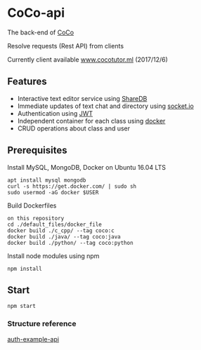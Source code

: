 # CoCo-api
The back-end of [CoCo](https://github.com/highalps/CoCo)

Resolve requests (Rest API) from clients

Currently client available www.cocotutor.ml (2017/12/6)

## Features
* Interactive text editor service using [ShareDB](https://github.com/share/sharedb)
* Immediate updates of text chat and directory using [socket.io](https://socket.io)
* Authentication using [JWT](https://jwt.io)
* Independent container for each class using [docker](https://www.docker.com)
* CRUD operations about class and user

## Prerequisites
Install MySQL, MongoDB, Docker on Ubuntu 16.04 LTS
```
apt install mysql mongodb
curl -s https://get.docker.com/ | sudo sh
sudo usermod -aG docker $USER
```

Build Dockerfiles
```
on this repository
cd ./default_files/docker_file
docker build ./c_cpp/ --tag coco:c
docker build ./java/ --tag coco:java
docker build ./python/ --tag coco:python
```

Install node modules using npm
```
npm install
```

## Start
```
npm start
```

### Structure reference
[auth-example-api](https://github.com/kimdhoe/auth-example-api/)